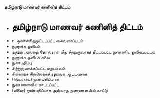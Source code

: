 **தமிழ்நாடு மாணவர் கணினித் திட்டம்**
- # தமிழ்நாடு மாணவர் கணினித் திட்டம்
- n. ஒண்ணிறமூட்டப்பட்ட கைவரைப்படம்
- நுணுக்க ஓவியம்
- தந்தம் அல்லது தோல்தாள் மீது சிற்றுருவாகத் தீட்டப்பட்ட நுண்ணிய ஓவியப்பட்டம்
- நுணுக்க ஓவியக் கலை
- நுண்பதிப்பு
- சிற்றுருவாக்கப்பட்ட மறுபடிவம்
- சில்காய்ச் சிற்றிலக்கச் சதுரங்க ஆட்டவகை
- (பெயரடை) நுண்பதிப்பான
- நுண்ணளவில் காட்டப்பட்ட
- (வினை) நுண்பதிப்பாக அல்லரது நுணணளவில் காட்டு.

